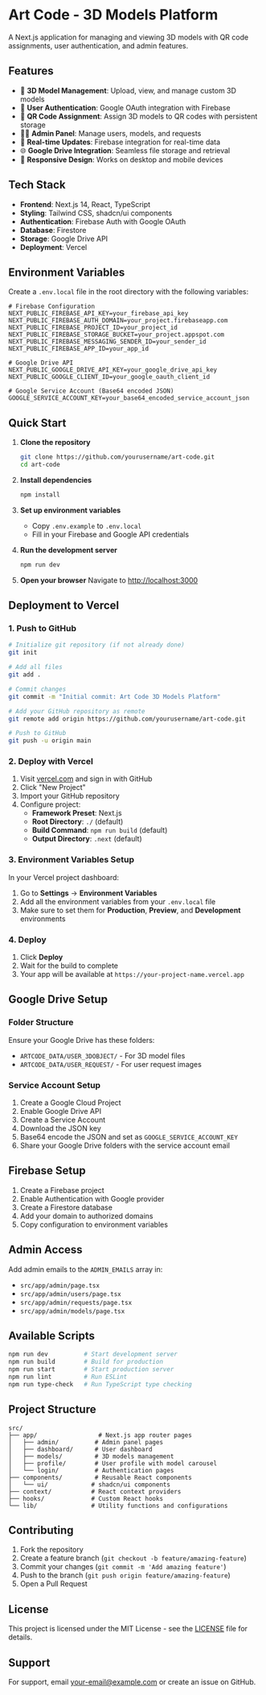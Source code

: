 # Art Code - 3D Models Platform

A Next.js application for managing and viewing 3D models with QR code assignments, user authentication, and admin features.

## Features

- 🎯 **3D Model Management**: Upload, view, and manage custom 3D models
- 🔐 **User Authentication**: Google OAuth integration with Firebase
- 📱 **QR Code Assignment**: Assign 3D models to QR codes with persistent storage
- 👨‍💼 **Admin Panel**: Manage users, models, and requests
- 🔄 **Real-time Updates**: Firebase integration for real-time data
- 🌐 **Google Drive Integration**: Seamless file storage and retrieval
- 📱 **Responsive Design**: Works on desktop and mobile devices

## Tech Stack

- **Frontend**: Next.js 14, React, TypeScript
- **Styling**: Tailwind CSS, shadcn/ui components
- **Authentication**: Firebase Auth with Google OAuth
- **Database**: Firestore
- **Storage**: Google Drive API
- **Deployment**: Vercel

## Environment Variables

Create a `.env.local` file in the root directory with the following variables:

```env
# Firebase Configuration
NEXT_PUBLIC_FIREBASE_API_KEY=your_firebase_api_key
NEXT_PUBLIC_FIREBASE_AUTH_DOMAIN=your_project.firebaseapp.com
NEXT_PUBLIC_FIREBASE_PROJECT_ID=your_project_id
NEXT_PUBLIC_FIREBASE_STORAGE_BUCKET=your_project.appspot.com
NEXT_PUBLIC_FIREBASE_MESSAGING_SENDER_ID=your_sender_id
NEXT_PUBLIC_FIREBASE_APP_ID=your_app_id

# Google Drive API
NEXT_PUBLIC_GOOGLE_DRIVE_API_KEY=your_google_drive_api_key
NEXT_PUBLIC_GOOGLE_CLIENT_ID=your_google_oauth_client_id

# Google Service Account (Base64 encoded JSON)
GOOGLE_SERVICE_ACCOUNT_KEY=your_base64_encoded_service_account_json
```

## Quick Start

1. **Clone the repository**
   ```bash
   git clone https://github.com/yourusername/art-code.git
   cd art-code
   ```

2. **Install dependencies**
   ```bash
   npm install
   ```

3. **Set up environment variables**
   - Copy `.env.example` to `.env.local`
   - Fill in your Firebase and Google API credentials

4. **Run the development server**
   ```bash
   npm run dev
   ```

5. **Open your browser**
   Navigate to [http://localhost:3000](http://localhost:3000)

## Deployment to Vercel

### 1. Push to GitHub

```bash
# Initialize git repository (if not already done)
git init

# Add all files
git add .

# Commit changes
git commit -m "Initial commit: Art Code 3D Models Platform"

# Add your GitHub repository as remote
git remote add origin https://github.com/yourusername/art-code.git

# Push to GitHub
git push -u origin main
```

### 2. Deploy with Vercel

1. Visit [vercel.com](https://vercel.com) and sign in with GitHub
2. Click "New Project"
3. Import your GitHub repository
4. Configure project:
   - **Framework Preset**: Next.js
   - **Root Directory**: `./` (default)
   - **Build Command**: `npm run build` (default)
   - **Output Directory**: `.next` (default)

### 3. Environment Variables Setup

In your Vercel project dashboard:

1. Go to **Settings** → **Environment Variables**
2. Add all the environment variables from your `.env.local` file
3. Make sure to set them for **Production**, **Preview**, and **Development** environments

### 4. Deploy

1. Click **Deploy**
2. Wait for the build to complete
3. Your app will be available at `https://your-project-name.vercel.app`

## Google Drive Setup

### Folder Structure
Ensure your Google Drive has these folders:
- `ARTCODE_DATA/USER_3DOBJECT/` - For 3D model files
- `ARTCODE_DATA/USER_REQUEST/` - For user request images

### Service Account Setup
1. Create a Google Cloud Project
2. Enable Google Drive API
3. Create a Service Account
4. Download the JSON key
5. Base64 encode the JSON and set as `GOOGLE_SERVICE_ACCOUNT_KEY`
6. Share your Google Drive folders with the service account email

## Firebase Setup

1. Create a Firebase project
2. Enable Authentication with Google provider
3. Create a Firestore database
4. Add your domain to authorized domains
5. Copy configuration to environment variables

## Admin Access

Add admin emails to the `ADMIN_EMAILS` array in:
- `src/app/admin/page.tsx`
- `src/app/admin/users/page.tsx`
- `src/app/admin/requests/page.tsx`
- `src/app/admin/models/page.tsx`

## Available Scripts

```bash
npm run dev          # Start development server
npm run build        # Build for production
npm run start        # Start production server
npm run lint         # Run ESLint
npm run type-check   # Run TypeScript type checking
```

## Project Structure

```
src/
├── app/                 # Next.js app router pages
│   ├── admin/          # Admin panel pages
│   ├── dashboard/      # User dashboard
│   ├── models/         # 3D models management
│   ├── profile/        # User profile with model carousel
│   └── login/          # Authentication pages
├── components/         # Reusable React components
│   └── ui/            # shadcn/ui components
├── context/           # React context providers
├── hooks/             # Custom React hooks
└── lib/               # Utility functions and configurations
```

## Contributing

1. Fork the repository
2. Create a feature branch (`git checkout -b feature/amazing-feature`)
3. Commit your changes (`git commit -m 'Add amazing feature'`)
4. Push to the branch (`git push origin feature/amazing-feature`)
5. Open a Pull Request

## License

This project is licensed under the MIT License - see the [LICENSE](LICENSE) file for details.

## Support

For support, email your-email@example.com or create an issue on GitHub.
